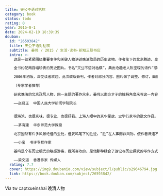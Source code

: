 ```yaml
---
title: 天公不语对枯棋
category: book
status: todo
rating: 0
year: 2015-8-1
date: 2024-02-10 18:39:39
douban:
  id: "26593842"
  title: 天公不语对枯棋
  subtitle: 姜鸣 / 2015 / 生活·读书·新知三联书店
  intro: >-
    这是一部紧紧围绕重要事件和关键人物讲述晚清政局的历史读物。作者笔下的北京胜迹，皇宫御苑、王府宅邸、街头巷尾，都曾经是风华绝代的历史亡灵活动的舞台。作者用极富感染力的细节叙述，再现了慈禧太后、光绪皇帝与李鸿章等亲王重臣、康梁等维新人士在历史关头的艰难抉择和复杂多变的内心世界，为那个时代勾勒出鲜活的形象，不止是消闲破闷的京华掌故，更浸透着史学行家的功夫，发旧思而生新意。

    全书约配两百幅珍贵的历史图片。书名“天公不语对枯棋”，典出沧趣老人陈宝琛的诗作“感春四首”，是诗人对甲午战争失败后国事危机的浓缩概括，作者移作本书书名，因为书中描写的诸多事件，正是发生在那个艰难的年代。

    2006年初版，深受读者欢迎。此次改版新刊，作者对部分内容、图片做了调整、修订，面貌一新。

    〔专家学者推荐〕

    研究晚清的北京政局人物，同一主题的著作众多。姜鸣以南方才子的独特角度来写这一内容，通过老北京丰富的人与事物细节，为那个时代勾勒出鲜活的形象，别有新意，读来引人入胜。

    ——赵启正  中国人民大学新闻学院院长


    很海派，也很京味，很专业、也很好看。上海人眼中的京华掌故，史学行家写的散文作品。发旧思而生新意。

    ——茅海建  华东师范大学教授

    北京固然有许多风景绝佳的去处，但姜鸣笔下的胜迹，“胜”在人事而非风物。使作者流连不去的，是在北京扬名养名，曾经风华绝代的历史亡灵。书中涉及的人物事件相当复杂，也相当有趣，作者有很会讲故事，各种依稀风闻或闻所未闻的掌故由他娓娓道来，读起来很舒服。不过，这部书的好处不止是消闲破闷，有些篇什作者是花了很大工夫写就的，文章也做得很有锋芒。

    ——小宝  书评专栏作家

    姜鸣是个有历史眼光的敏感游客，我所喜欢的，是他那种糅合了游记与历史探究的写作方式。有了历史沉淀下来的分量，最不显眼的地方顿时也显现出非凡的意义。

    ——梁文道  香港作家 传媒人
  rating: 7.7
  cover: https://img9.doubanio.com/view/subject/l/public/s29646794.jpg
  link: https://book.douban.com/subject/26593842/
---
```


Via tw captxueinshai 晚清人物
